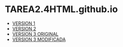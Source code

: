 # TAREA2.4HTML.github.io

* [VERSION 1](https://rebecanoya.github.io/TAREA2.4HTML.github.io/VERSION1)
* [VERSION 2](https://rebecanoya.github.io/TAREA2.4HTML.github.io/VERSION2)
* [VERSION 3 ORIGINAL](https://rebecanoya.github.io/TAREA2.4HTML.github.io/VERSION3/ORIGINAL)
* [VERSION 3 MODIFICADA](https://rebecanoya.github.io/TAREA2.4HTML.github.io/VERSION3/MODIFICADA)